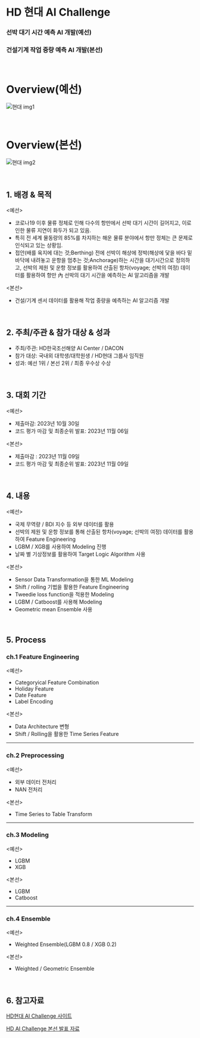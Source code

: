 # HD 현대 AI Challenge
### 선박 대기 시간 예측 AI 개발(예선)
### 건설기계 작업 중량 예측 AI 개발(본선)
<br/>

# Overview(예선)
![현대 img1](https://github.com/user-attachments/assets/fa5ba0d3-2ddf-4f6f-957a-9c1dc89dee24)

<br/>

# Overview(본선)
![현대 img2](https://github.com/user-attachments/assets/af468762-772a-4839-8650-99af358984df)

<br/>

## 1. 배경 & 목적
<예선>
- 코로나19 이후 물류 정체로 인해 다수의 항만에서 선박 대기 시간이 길어지고, 이로 인한 물류 지연이 화두가 되고 있음.
- 특히 전 세계 물동량의 85%를 차지하는 해운 물류 분야에서 항만 정체는 큰 문제로 인식되고 있는 상황임.
- 접안(배를 육지에 대는 것;Berthing) 전에 선박이 해상에 정박(해상에 닻을 바다 밑바닥에 내려놓고 운항을 멈추는 것;Anchorage)하는 시간을 대기시간으로 정의하고, 선박의 제원 및 운항 정보를 활용하여 산출된 항차(voyage; 선박의 여정) 데이터를 활용하여 항만 內 선박의 대기 시간을 예측하는 AI 알고리즘을 개발

<본선>
- 건설/기계 센서 데이터를 활용해 작업 중량을 예측하는 AI 알고리즘 개발

<br/>

## 2. 주최/주관 & 참가 대상 & 성과

- 주최/주관: HD한국조선해양 AI Center / DACON
- 참가 대상: 국내외 대학생/대학원생 / HD현대 그룹사 임직원
- 성과: 예선 1위 / 본선 2위 / 최종 우수상 수상

<br/>

## 3. 대회 기간
<예선>
- 제출마감: 2023년 10월 30일
- 코드 평가 마감 및 최종순위 발표: 2023년 11월 06일

<본선>
- 제출마감 : 2023년 11월 09일
- 코드 평가 마감 및 최종순위 발표: 2023년 11월 09일

<br/>

## 4. 내용

<예선>
- 국제 무역량 / BDI 지수 등 외부 데이터를 활용
- 선박의 제원 및 운항 정보를 통해 산출된 항차(voyage; 선박의 여정) 데이터를 활용하여 Feature Engineering
- LGBM / XGB를 사용하여 Modeling 진행
- 날짜 별 기상정보를 활용하여 Target Logic Algorithm 사용

<본선>

- Sensor Data Transformation을 통한 ML Modeling
- Shift / rolling 기법을 활용한 Feature Engineering
- Tweedie loss function을 적용한 Modeling
- LGBM / Catboost를 사용해 Modeling
- Geometric mean Ensemble 사용

<br/>

## 5. Process

### ch.1 Feature Engineering

<예선>

- Categoryical Feature Combination
- Holiday Feature
- Date Feature
- Label Encoding

<본선>

- Data Architecture 변형
- Shift / Rolling을 활용한 Time Series Feature

---

### ch.2 Preprocessing

<예선>

- 외부 데이터 전처리
- NAN 전처리

<본선>

- Time Series to Table Transform

---

### ch.3 Modeling

<예선>

- LGBM
- XGB

<본선>

- LGBM
- Catboost

---

### ch.4 Ensemble

<예선>

- Weighted Ensemble(LGBM 0.8 / XGB 0.2)

<본선>

- Weighted / Geometric Ensemble

<br/>

## 6. 참고자료

[HD현대 AI Challenge 사이트](https://dacon.io/competitions/official/236158/overview/description)

[HD AI Challenge 본선 발표 자료](https://github.com/woov2/2023-HD-AI-Challenge-Competition/blob/main/HD%20AI%20Challenge%20%EB%B3%B8%EC%84%A0/%EA%B5%AD%EB%AF%BC%EB%8C%80_AI%EB%B9%85%EB%8D%B0%EC%9D%B4%ED%84%B0_%EB%B0%9C%ED%91%9C%EC%9E%90%EB%A3%8C.pdf)
